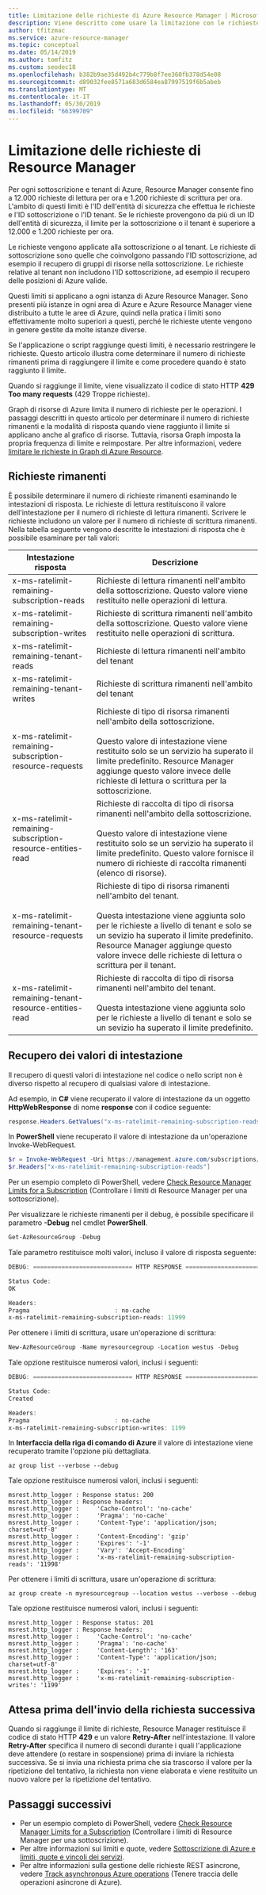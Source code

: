 ```yaml
---
title: Limitazione delle richieste di Azure Resource Manager | Microsoft Docs
description: Viene descritto come usare la limitazione con le richieste di Azure Resource Manager quando sono stati raggiunti i limiti di sottoscrizioni.
author: tfitzmac
ms.service: azure-resource-manager
ms.topic: conceptual
ms.date: 05/14/2019
ms.author: tomfitz
ms.custom: seodec18
ms.openlocfilehash: b382b9ae35d492b4c779b8f7ee360fb378d54e08
ms.sourcegitcommit: d89032fee8571a683d6584ea87997519f6b5abeb
ms.translationtype: MT
ms.contentlocale: it-IT
ms.lasthandoff: 05/30/2019
ms.locfileid: "66399709"
---
```

# <a name="throttling-resource-manager-requests"></a>Limitazione delle richieste di Resource Manager

Per ogni sottoscrizione e tenant di Azure, Resource Manager consente fino a 12.000 richieste di lettura per ora e 1.200 richieste di scrittura per ora. L'ambito di questi limiti è l'ID dell'entità di sicurezza che effettua le richieste e l'ID sottoscrizione o l'ID tenant. Se le richieste provengono da più di un ID dell'entità di sicurezza, il limite per la sottoscrizione o il tenant è superiore a 12.000 e 1.200 richieste per ora.

Le richieste vengono applicate alla sottoscrizione o al tenant. Le richieste di sottoscrizione sono quelle che coinvolgono passando l'ID sottoscrizione, ad esempio il recupero di gruppi di risorse nella sottoscrizione. Le richieste relative al tenant non includono l'ID sottoscrizione, ad esempio il recupero delle posizioni di Azure valide.

Questi limiti si applicano a ogni istanza di Azure Resource Manager. Sono presenti più istanze in ogni area di Azure e Azure Resource Manager viene distribuito a tutte le aree di Azure,  quindi nella pratica i limiti sono effettivamente molto superiori a questi, perché le richieste utente vengono in genere gestite da molte istanze diverse.

Se l'applicazione o script raggiunge questi limiti, è necessario restringere le richieste. Questo articolo illustra come determinare il numero di richieste rimanenti prima di raggiungere il limite e come procedere quando è stato raggiunto il limite.

Quando si raggiunge il limite, viene visualizzato il codice di stato HTTP **429 Too many requests** (429 Troppe richieste).

Graph di risorse di Azure limita il numero di richieste per le operazioni. I passaggi descritti in questo articolo per determinare il numero di richieste rimanenti e la modalità di risposta quando viene raggiunto il limite si applicano anche al grafico di risorse. Tuttavia, risorsa Graph imposta la propria frequenza di limite e reimpostare. Per altre informazioni, vedere [limitare le richieste in Graph di Azure Resource](../governance/resource-graph/overview.md#throttling).

## <a name="remaining-requests"></a>Richieste rimanenti
È possibile determinare il numero di richieste rimanenti esaminando le intestazioni di risposta. Le richieste di lettura restituiscono il valore dell'intestazione per il numero di richieste di lettura rimanenti. Scrivere le richieste includono un valore per il numero di richieste di scrittura rimanenti. Nella tabella seguente vengono descritte le intestazioni di risposta che è possibile esaminare per tali valori:

| Intestazione risposta | Descrizione |
| --- | --- |
| x-ms-ratelimit-remaining-subscription-reads |Richieste di lettura rimanenti nell'ambito della sottoscrizione. Questo valore viene restituito nelle operazioni di lettura. |
| x-ms-ratelimit-remaining-subscription-writes |Richieste di scrittura rimanenti nell'ambito della sottoscrizione. Questo valore viene restituito nelle operazioni di scrittura. |
| x-ms-ratelimit-remaining-tenant-reads |Richieste di lettura rimanenti nell'ambito del tenant |
| x-ms-ratelimit-remaining-tenant-writes |Richieste di scrittura rimanenti nell'ambito del tenant |
| x-ms-ratelimit-remaining-subscription-resource-requests |Richieste di tipo di risorsa rimanenti nell'ambito della sottoscrizione.<br /><br />Questo valore di intestazione viene restituito solo se un servizio ha superato il limite predefinito. Resource Manager aggiunge questo valore invece delle richieste di lettura o scrittura per la sottoscrizione. |
| x-ms-ratelimit-remaining-subscription-resource-entities-read |Richieste di raccolta di tipo di risorsa rimanenti nell'ambito della sottoscrizione.<br /><br />Questo valore di intestazione viene restituito solo se un servizio ha superato il limite predefinito. Questo valore fornisce il numero di richieste di raccolta rimanenti (elenco di risorse). |
| x-ms-ratelimit-remaining-tenant-resource-requests |Richieste di tipo di risorsa rimanenti nell'ambito del tenant.<br /><br />Questa intestazione viene aggiunta solo per le richieste a livello di tenant e solo se un sevizio ha superato il limite predefinito. Resource Manager aggiunge questo valore invece delle richieste di lettura o scrittura per il tenant. |
| x-ms-ratelimit-remaining-tenant-resource-entities-read |Richieste di raccolta di tipo di risorsa rimanenti nell'ambito del tenant.<br /><br />Questa intestazione viene aggiunta solo per le richieste a livello di tenant e solo se un sevizio ha superato il limite predefinito. |

## <a name="retrieving-the-header-values"></a>Recupero dei valori di intestazione
Il recupero di questi valori di intestazione nel codice o nello script non è diverso rispetto al recupero di qualsiasi valore di intestazione. 

Ad esempio, in **C#** viene recuperato il valore di intestazione da un oggetto **HttpWebResponse** di nome **response** con il codice seguente:

```cs
response.Headers.GetValues("x-ms-ratelimit-remaining-subscription-reads").GetValue(0)
```

In **PowerShell** viene recuperato il valore di intestazione da un'operazione Invoke-WebRequest.

```powershell
$r = Invoke-WebRequest -Uri https://management.azure.com/subscriptions/{guid}/resourcegroups?api-version=2016-09-01 -Method GET -Headers $authHeaders
$r.Headers["x-ms-ratelimit-remaining-subscription-reads"]
```

Per un esempio completo di PowerShell, vedere [Check Resource Manager Limits for a Subscription](https://github.com/Microsoft/csa-misc-utils/tree/master/psh-GetArmLimitsViaAPI) (Controllare i limiti di Resource Manager per una sottoscrizione).

Per visualizzare le richieste rimanenti per il debug, è possibile specificare il parametro **-Debug** nel cmdlet **PowerShell**.

```powershell
Get-AzResourceGroup -Debug
```

Tale parametro restituisce molti valori, incluso il valore di risposta seguente:

```powershell
DEBUG: ============================ HTTP RESPONSE ============================

Status Code:
OK

Headers:
Pragma                        : no-cache
x-ms-ratelimit-remaining-subscription-reads: 11999
```

Per ottenere i limiti di scrittura, usare un'operazione di scrittura: 

```powershell
New-AzResourceGroup -Name myresourcegroup -Location westus -Debug
```

Tale opzione restituisce numerosi valori, inclusi i seguenti:

```powershell
DEBUG: ============================ HTTP RESPONSE ============================

Status Code:
Created

Headers:
Pragma                        : no-cache
x-ms-ratelimit-remaining-subscription-writes: 1199
```

In **Interfaccia della riga di comando di Azure** il valore di intestazione viene recuperato tramite l'opzione più dettagliata.

```azurecli
az group list --verbose --debug
```

Tale opzione restituisce numerosi valori, inclusi i seguenti:

```azurecli
msrest.http_logger : Response status: 200
msrest.http_logger : Response headers:
msrest.http_logger :     'Cache-Control': 'no-cache'
msrest.http_logger :     'Pragma': 'no-cache'
msrest.http_logger :     'Content-Type': 'application/json; charset=utf-8'
msrest.http_logger :     'Content-Encoding': 'gzip'
msrest.http_logger :     'Expires': '-1'
msrest.http_logger :     'Vary': 'Accept-Encoding'
msrest.http_logger :     'x-ms-ratelimit-remaining-subscription-reads': '11998'
```

Per ottenere i limiti di scrittura, usare un'operazione di scrittura: 

```azurecli
az group create -n myresourcegroup --location westus --verbose --debug
```

Tale opzione restituisce numerosi valori, inclusi i seguenti:

```azurecli
msrest.http_logger : Response status: 201
msrest.http_logger : Response headers:
msrest.http_logger :     'Cache-Control': 'no-cache'
msrest.http_logger :     'Pragma': 'no-cache'
msrest.http_logger :     'Content-Length': '163'
msrest.http_logger :     'Content-Type': 'application/json; charset=utf-8'
msrest.http_logger :     'Expires': '-1'
msrest.http_logger :     'x-ms-ratelimit-remaining-subscription-writes': '1199'
```

## <a name="waiting-before-sending-next-request"></a>Attesa prima dell'invio della richiesta successiva
Quando si raggiunge il limite di richieste, Resource Manager restituisce il codice di stato HTTP **429** e un valore **Retry-After** nell'intestazione. Il valore **Retry-After** specifica il numero di secondi durante i quali l'applicazione deve attendere (o restare in sospensione) prima di inviare la richiesta successiva. Se si invia una richiesta prima che sia trascorso il valore per la ripetizione del tentativo, la richiesta non viene elaborata e viene restituito un nuovo valore per la ripetizione del tentativo.

## <a name="next-steps"></a>Passaggi successivi

* Per un esempio completo di PowerShell, vedere [Check Resource Manager Limits for a Subscription](https://github.com/Microsoft/csa-misc-utils/tree/master/psh-GetArmLimitsViaAPI) (Controllare i limiti di Resource Manager per una sottoscrizione).
* Per altre informazioni sui limiti e quote, vedere [Sottoscrizione di Azure e limiti, quote e vincoli dei servizi](../azure-subscription-service-limits.md).
* Per altre informazioni sulla gestione delle richieste REST asincrone, vedere [Track asynchronous Azure operations](resource-manager-async-operations.md) (Tenere traccia delle operazioni asincrone di Azure).
